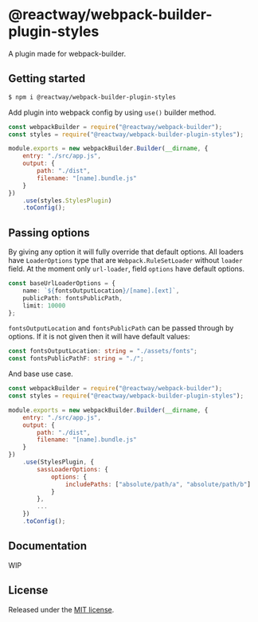 # @reactway/webpack-builder-plugin-styles

A plugin made for webpack-builder.

## Getting started

```sh
$ npm i @reactway/webpack-builder-plugin-styles
```

Add plugin into webpack config by using `use()` builder method.

```js
const webpackBuilder = require("@reactway/webpack-builder");
const styles = require("@reactway/webpack-builder-plugin-styles");

module.exports = new webpackBuilder.Builder(__dirname, {
    entry: "./src/app.js",
    output: {
        path: "./dist",
        filename: "[name].bundle.js"
    }
})
    .use(styles.StylesPlugin)
    .toConfig();
```

## Passing options

By giving any option it will fully override that default options. All loaders have `LoaderOptions` type that are `Webpack.RuleSetLoader` without `loader` field. At the moment only `url-loader`, field `options` have default options.

```ts
const baseUrlLoaderOptions = {
    name: `${fontsOutputLocation}/[name].[ext]`,
    publicPath: fontsPublicPath,
    limit: 10000
};
```

`fontsOutputLocation` and `fontsPublicPath` can be passed through by options. If it is not given then it will have default values:

```ts
const fontsOutputLocation: string = "./assets/fonts";
const fontsPublicPathF: string = "./";
```

And base use case.

```js
const webpackBuilder = require("@reactway/webpack-builder");
const styles = require("@reactway/webpack-builder-plugin-styles");

module.exports = new webpackBuilder.Builder(__dirname, {
    entry: "./src/app.js",
    output: {
        path: "./dist",
        filename: "[name].bundle.js"
    }
})
    .use(StylesPlugin, {
        sassLoaderOptions: {
            options: {
                includePaths: ["absolute/path/a", "absolute/path/b"]
            }
        },
        ...
    })
    .toConfig();
```

## Documentation

WIP

## License

Released under the [MIT license](LICENSE).

